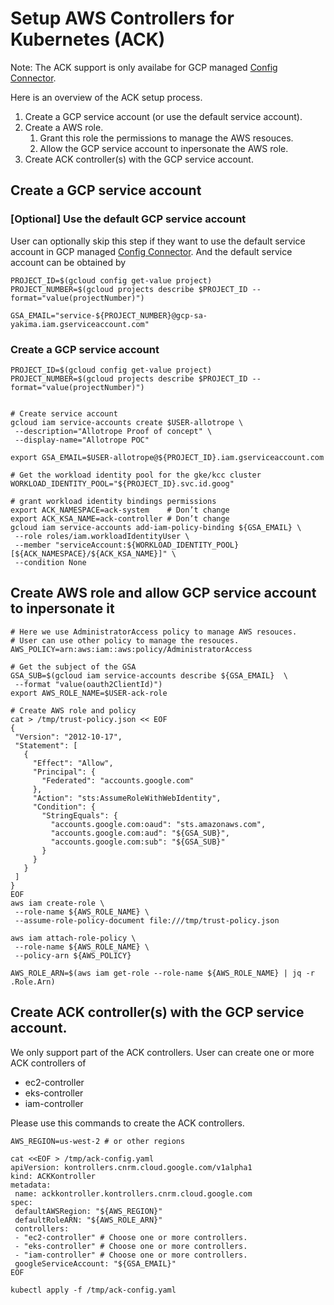# Setup AWS Controllers for Kubernetes (ACK) 

Note: The ACK support is only availabe for GCP managed [Config Connector](https://cloud.google.com/config-connector/docs/overview).

Here is an overview of the ACK setup process. 

1. Create a GCP service account (or use the default service account).
1. Create a AWS role.
   1. Grant this role the permissions to manage the AWS resouces.
   1. Allow the GCP service account to inpersonate the AWS role.
1. Create ACK controller(s) with the GCP service account.

## Create a GCP service account

### [Optional] Use the default GCP service account
User can optionally skip this step if they want to use the default service account in GCP managed [Config Connector](https://cloud.google.com/config-connector/docs/overview). And the default service account can be obtained by 

```
PROJECT_ID=$(gcloud config get-value project)
PROJECT_NUMBER=$(gcloud projects describe $PROJECT_ID --format="value(projectNumber)")

GSA_EMAIL="service-${PROJECT_NUMBER}@gcp-sa-yakima.iam.gserviceaccount.com"
```

### Create a GCP service account

```
PROJECT_ID=$(gcloud config get-value project)
PROJECT_NUMBER=$(gcloud projects describe $PROJECT_ID --format="value(projectNumber)")


# Create service account
gcloud iam service-accounts create $USER-allotrope \
 --description="Allotrope Proof of concept" \
 --display-name="Allotrope POC"

export GSA_EMAIL=$USER-allotrope@${PROJECT_ID}.iam.gserviceaccount.com

# Get the workload identity pool for the gke/kcc cluster
WORKLOAD_IDENTITY_POOL="${PROJECT_ID}.svc.id.goog"

# grant workload identity bindings permissions
export ACK_NAMESPACE=ack-system    # Don’t change
export ACK_KSA_NAME=ack-controller # Don’t change
gcloud iam service-accounts add-iam-policy-binding ${GSA_EMAIL} \
 --role roles/iam.workloadIdentityUser \
 --member "serviceAccount:${WORKLOAD_IDENTITY_POOL}[${ACK_NAMESPACE}/${ACK_KSA_NAME}]" \
 --condition None
```

## Create AWS role and allow GCP service account to inpersonate it

```
# Here we use AdministratorAccess policy to manage AWS resouces.
# User can use other policy to manage the resouces.
AWS_POLICY=arn:aws:iam::aws:policy/AdministratorAccess 

# Get the subject of the GSA
GSA_SUB=$(gcloud iam service-accounts describe ${GSA_EMAIL}  \
 --format "value(oauth2ClientId)")
export AWS_ROLE_NAME=$USER-ack-role

# Create AWS role and policy
cat > /tmp/trust-policy.json << EOF
{
 "Version": "2012-10-17",
 "Statement": [
   {
     "Effect": "Allow",
     "Principal": {
       "Federated": "accounts.google.com"
     },
     "Action": "sts:AssumeRoleWithWebIdentity",
     "Condition": {
       "StringEquals": {
         "accounts.google.com:oaud": "sts.amazonaws.com",
         "accounts.google.com:aud": "${GSA_SUB}",
         "accounts.google.com:sub": "${GSA_SUB}"
       }
     }
   }
 ]
}
EOF
aws iam create-role \
 --role-name ${AWS_ROLE_NAME} \
 --assume-role-policy-document file:///tmp/trust-policy.json

aws iam attach-role-policy \
 --role-name ${AWS_ROLE_NAME} \
 --policy-arn ${AWS_POLICY}

AWS_ROLE_ARN=$(aws iam get-role --role-name ${AWS_ROLE_NAME} | jq -r .Role.Arn)
```


## Create ACK controller(s) with the GCP service account.

We only support part of the ACK controllers. 
User can create one or more ACK controllers of
- ec2-controller
- eks-controller
- iam-controller

Please use this commands to create the ACK controllers.

```
AWS_REGION=us-west-2 # or other regions

cat <<EOF > /tmp/ack-config.yaml
apiVersion: kontrollers.cnrm.cloud.google.com/v1alpha1
kind: ACKKontroller
metadata:
 name: ackkontroller.kontrollers.cnrm.cloud.google.com
spec:
 defaultAWSRegion: "${AWS_REGION}"
 defaultRoleARN: "${AWS_ROLE_ARN}"
 controllers:
 - "ec2-controller" # Choose one or more controllers.
 - "eks-controller" # Choose one or more controllers.
 - "iam-controller" # Choose one or more controllers.
 googleServiceAccount: "${GSA_EMAIL}"
EOF

kubectl apply -f /tmp/ack-config.yaml
```